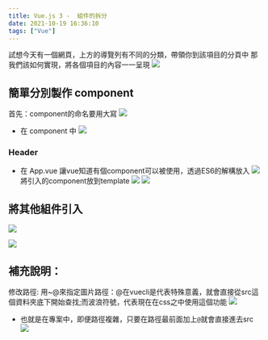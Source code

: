 ```yaml
---
title: Vue.js 3 -  組件的拆分
date: 2021-10-19 16:36:10
tags: ["Vue"] 
---
```


試想今天有一個網頁，上方的導覽列有不同的分類，帶領你到該項目的分頁中
那我們該如何實現，將各個項目的內容一一呈現
![](https://i.imgur.com/7LUqd5I.png)


## 簡單分別製作 component

首先：component的命名要用大寫
![](https://i.imgur.com/fAOtmM8.png)
* 在 component 中
![](https://i.imgur.com/dgWnvii.png)

### Header
* 在 App.vue
讓vue知道有個component可以被使用，透過ES6的解構放入
![](https://i.imgur.com/4yAMVNw.png)
將引入的component放到template
![](https://i.imgur.com/PO4LhRv.png)
![](https://i.imgur.com/K0UmvdI.png)

## 將其他組件引入

![](https://i.imgur.com/EgWUGfG.png)

![](https://i.imgur.com/qIvkq2l.png)

## 補充說明：
修改路徑:
用~@來指定圖片路徑：@在vuecli是代表特殊意義，就會直接從src這個資料夾底下開始查找;而波浪符號，代表現在在css之中使用這個功能
![](https://i.imgur.com/NefWOd8.png)
* 也就是在專案中，即便路徑複雜，只要在路徑最前面加上`@`就會直接進去src
![](https://i.imgur.com/sPhH1rs.png)

